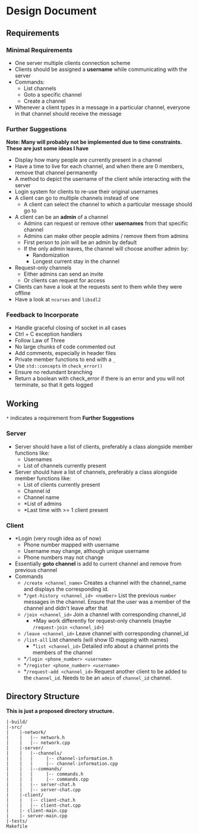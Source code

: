 # Design Document

## Requirements

### Minimal Requirements

- One server multiple clients connection scheme
- Clients should be assigned a **username** while communicating with the server
- Commands:
  - List channels
  - Goto a specific channel
  - Create a channel
- Whenever a client types in a message in a particular channel, everyone in that channel should receive the message

### Further Suggestions

**Note: Many will probably not be implemented due to time constraints. These are just some ideas I have**

- Display how many people are currently present in a channel
- Have a time to live for each channel, and when there are 0 members, remove that channel permanently
- A method to depict the username of the client while interacting with the server
- Login system for clients to re-use their original usernames
- A client can go to multiple channels instead of one
  - A client can select the channel to which a particular message should go to
- A client can be an **admin** of a channel
  - Admins can request or remove other **usernames** from that specific channel
  - Admins can make other people admins / remove them from admins
  - First person to join will be an admin by default
  - If the only admin leaves, the channel will choose another admin by:
    - Randomization
    - Longest current stay in the channel
- Request-only channels
  - Either admins can send an invite
  - Or clients can request for access
- Clients can have a look at the requests sent to them while they were offline
- Have a look at `ncurses` and `libsdl2`

### Feedback to Incorporate

- Handle graceful closing of socket in all cases
- Ctrl + C exception handlers
- Follow Law of Three
- No large chunks of code commented out
- Add comments, especially in header files
- Private member functions to end with a `_`
- Use `std::concepts` in `check_error()`
- Ensure no redundant branching
- Return a boolean with check_error if there is an error and you will not terminate, so that it gets logged

## Working

`*` indicates a requirement from **Further Suggestions**

### Server

- Server should have a list of clients, preferably a class alongside member functions like:
  - Usernames
  - List of channels currently present
- Server should have a list of channels, preferably a class alongside member functions like:
  - List of clients currently present
  - Channel id
  - Channel name
  - *List of admins
  - *Last time with >= 1 client present

### Client
- *Login (very rough idea as of now)
  - Phone number mapped with username
  - Username may change, although unique username
  - Phone numbers may not change
- Essentially **goto channel** is add to current channel and remove from previous channel
- Commands
  - `/create <channel_name>` Creates a channel with the channel_name and displays the corresponding id.
  - *`/get-history <channel_id> <number>` List the previous `number` messages in the channel. Ensure that the user was a member of the channel and didn't leave after that
  - `/join <channel_id>` Join a channel with corresponding channel_id
    - *May work differently for request-only channels (maybe `/request-join <channel_id>`)
  - `/leave <channel_id>` Leave channel with corresponding channel_id
  - `/list-all` List channels (will show ID mapping with names)
    - *`list <channel_id>` Detailed info about a channel prints the members of the channel
  - *`/login <phone_number> <username>`
  - *`/register <phone_number> <username>`
  - *`/request-add <channel_id>` Request another client to be added to the `channel_id`. Needs to be an `admin` of `channel_id` channel.

## Directory Structure

**This is just a proposed directory structure.**

```
|-build/
|-src/
|    |-network/
|    |   |-- network.h
|    |   |-- network.cpp
|    |-server/
|    |   |--channels/
|    |   |     |-- channel-information.h
|    |   |     |-- channel-information.cpp
|    |   |--commands/
|    |   |     |-- commands.h
|    |   |     |-- commands.cpp
|    |   |-- server-chat.h
|    |   |-- server-chat.cpp
|    |-client/
|    |   |-- client-chat.h
|    |   |-- client-chat.cpp
|    |- client-main.cpp
|    |- server-main.cpp
|-tests/
Makefile
```